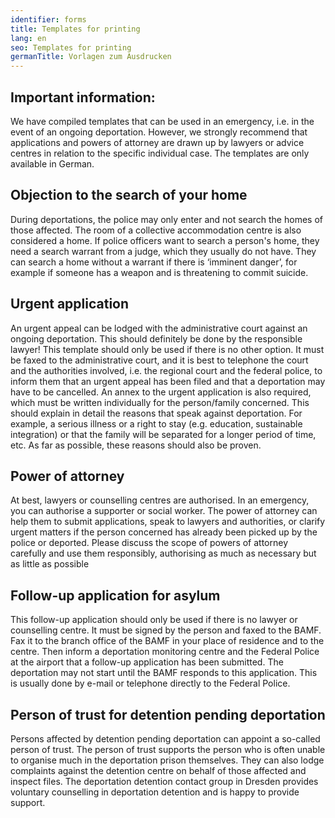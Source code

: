 ```yaml
---
identifier: forms
title: Templates for printing
lang: en
seo: Templates for printing
germanTitle: Vorlagen zum Ausdrucken
---
```


## Important information:

We have compiled templates that can be used in an emergency, i.e. in the event of an ongoing deportation. However, we strongly recommend that applications and powers of attorney are drawn up by lawyers or advice centres in relation to the specific individual case. The templates are only available in German.

## Objection to the search of your home

During deportations, the police may only enter and not search the homes of those affected. The room of a collective accommodation centre is also considered a home. If police officers want to search a person's home, they need a search warrant from a judge, which they usually do not have. They can search a home without a warrant if there is ‘imminent danger’, for example if someone has a weapon and is threatening to commit suicide.

## Urgent application

An urgent appeal can be lodged with the administrative court against an ongoing deportation. This should definitely be done by the responsible lawyer! This template should only be used if there is no other option. It must be faxed to the administrative court, and it is best to telephone the court and the authorities involved, i.e. the regional court and the federal police, to inform them that an urgent appeal has been filed and that a deportation may have to be cancelled. An annex to the urgent application is also required, which must be written individually for the person/family concerned. This should explain in detail the reasons that speak against deportation. For example, a serious illness or a right to stay (e.g. education, sustainable integration) or that the family will be separated for a longer period of time, etc. As far as possible, these reasons should also be proven.

## Power of attorney

At best, lawyers or counselling centres are authorised. In an emergency, you can authorise a supporter or social worker. The power of attorney can help them to submit applications, speak to lawyers and authorities, or clarify urgent matters if the person concerned has already been picked up by the police or deported. Please discuss the scope of powers of attorney carefully and use them responsibly, authorising as much as necessary but as little as possible

## Follow-up application for asylum

This follow-up application should only be used if there is no lawyer or counselling centre. It must be signed by the person and faxed to the BAMF. Fax it to the branch office of the BAMF in your place of residence and to the centre. Then inform a deportation monitoring centre and the Federal Police at the airport that a follow-up application has been submitted. The deportation may not start until the BAMF responds to this application. This is usually done by e-mail or telephone directly to the Federal Police.

## Person of trust for detention pending deportation

Persons affected by detention pending deportation can appoint a so-called person of trust. The person of trust supports the person who is often unable to organise much in the deportation prison themselves. They can also lodge complaints against the detention centre on behalf of those affected and inspect files. The deportation detention contact group in Dresden provides voluntary counselling in deportation detention and is happy to provide support.
